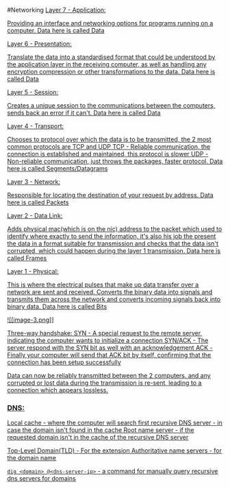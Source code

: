 #Networking 
<u>Layer 7 - Application:<u>

Providing an interface and networking options for programs running on a computer.
Data here is called Data

<u>Layer 6 - Presentation:<u>

Translate the data into a standardised format that could be understood by the application layer in the receiving computer, as well as handling any encryption compression or other transformations to the data.
Data here is called Data

<u>Layer 5 - Session:<u>

Creates a unique session to the communications between the computers, sends back an error if it can't.
Data here is called Data

<u>Layer 4 - Transport:<u>

Chooses to protocol over which the data is to be transmitted, the 2 most common protocols are TCP and UDP
TCP - Reliable communication, the connection is established and maintained, this protocol is slower
UDP - Non-reliable communication, just throws the packages, faster protocol.
Data here is called Segments/Datagrams

<u>Layer 3 - Network:<u>

Responsible for locating the destination of your request by address.
Data here is called Packets

<u>Layer 2 - Data Link:<u>

Adds physical mac(which is on the nic) address to the packet which used to identify where exactly to send the information, it's also his job the present the data in a format suitable for transmission and checks that the data isn't corrupted, which could happen during the layer 1 transmission.
Data here is called Frames

<u>Layer 1 - Physical:<u>

This is where the electrical pulses that make up data transfer over a network are sent and received. Converts the binary data into signals and transmits them across the network and converts incoming signals back into binary data.
Data here is called Bits

![[image-3.png]]

Three-way handshake:
SYN - A special request to the remote server, indicating the computer wants to initialize a connection
SYN/ACK - The server respond with the SYN bit as well with an acknowledgement
ACK - Finally your computer will send that ACK bit by itself, confirming that the connection has been setup successfully

Data can now be reliably transmitted between the 2 computers, and any corrupted or lost data during the transmission is re-sent, leading to a connection which appears lossless.

### <u>DNS:<u>

Local cache - where the computer will search first
recursive DNS server - in case the domain isn't found in the cache
Root name server - if the requested domain isn't in the cache of the recursive DNS server

Top-Level Domain(TLD) - For the extension
Authoritative name servers - for the domain name

`dig <domain> @<dns-server-ip>` - a command for manually query recursive dns servers for domains
